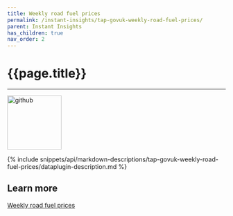 ```yaml
---
title: Weekly road fuel prices
permalink: /instant-insights/tap-govuk-weekly-road-fuel-prices/
parent: Instant Insights
has_children: true
nav_order: 2
---
```


# {{page.title}}

---

<img src="{{site.baseurl}}/assets/data_source_images/national-statistics.png" width="125" alt="github">

{% include snippets/api/markdown-descriptions/tap-govuk-weekly-road-fuel-prices/dataplugin-description.md %}

## Learn more

[Weekly road fuel prices](https://www.gov.uk/government/statistics/weekly-road-fuel-prices)
